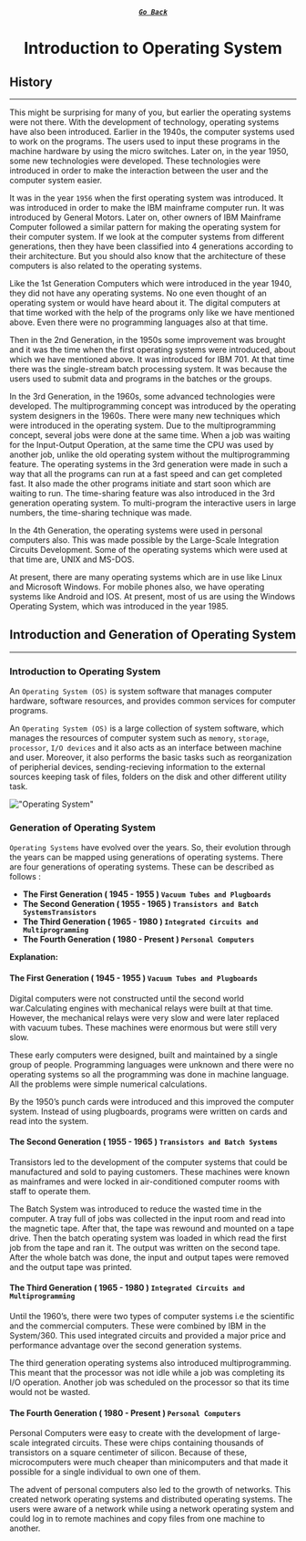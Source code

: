 <div align="center">

[**_``Go Back``_**](../README.md)

# Introduction to Operating System

</div>

## History
---------------------

This might be surprising for many of you, but earlier the operating systems were not there. With the development of technology, operating systems have also been introduced. Earlier in the 1940s, the computer systems used to work on the programs. The users used to input these programs in the machine hardware by using the micro switches. Later on, in the year 1950, some new technologies were developed. These technologies were introduced in order to make the interaction between the user and the computer system easier.

It was in the year ``1956`` when the first operating system was introduced. It was introduced in order to make the IBM mainframe computer run. It was introduced by General Motors. Later on, other owners of IBM Mainframe Computer followed a similar pattern for making the operating system for their computer system. If we look at the computer systems from different generations, then they have been classified into 4 generations according to their architecture. But you should also know that the architecture of these computers is also related to the operating systems.

Like the 1st Generation Computers which were introduced in the year 1940, they did not have any operating systems. No one even thought of an operating system or would have heard about it. The digital computers at that time worked with the help of the programs only like we have mentioned above. Even there were no programming languages also at that time.

Then in the 2nd Generation, in the 1950s some improvement was brought and it was the time when the first operating systems were introduced, about which we have mentioned above. It was introduced for IBM 701. At that time there was the single-stream batch processing system. It was because the users used to submit data and programs in the batches or the groups.

In the 3rd Generation, in the 1960s, some advanced technologies were developed. The multiprogramming concept was introduced by the operating system designers in the 1960s. There were many new techniques which were introduced in the operating system. Due to the multiprogramming concept, several jobs were done at the same time. When a job was waiting for the Input-Output Operation, at the same time the CPU was used by another job, unlike the old operating system without the multiprogramming feature. The operating systems in the 3rd generation were made in such a way that all the programs can run at a fast speed and can get completed fast. It also made the other programs initiate and start soon which are waiting to run. The time-sharing feature was also introduced in the 3rd generation operating system. To multi-program the interactive users in large numbers, the time-sharing technique was made.

In the 4th Generation, the operating systems were used in personal computers also. This was made possible by the Large-Scale Integration Circuits Development. Some of the operating systems which were used at that time are, UNIX and MS-DOS.

At present, there are many operating systems which are in use like Linux and Microsoft Windows. For mobile phones also, we have operating systems like Android and IOS. At present, most of us are using the Windows Operating System, which was introduced in the year 1985.

## Introduction and Generation of Operating System
----------------------------------------------------

### **Introduction to Operating System**

An ``Operating System (OS)`` is system software that manages computer hardware, software resources, and provides common services for computer programs.

An ``Operating System (OS)`` is a large collection of system software, which manages the resources of computer system such as ``memory``, ``storage``, ``processor``, ``I/O devices`` and it also acts as an interface between machine and user. Moreover, it also performs the basic tasks such as reorganization of peripherial devices, sending-recieving information to the external sources keeping task of files, folders on the disk and other different utility task.

!["Operating System"](pic/OS.svg)

### **Generation of Operating System**

``Operating Systems`` have evolved over the years. So, their evolution through the years can be mapped using generations of operating systems. There are four generations of operating systems. These can be described as follows :

-   **The First Generation ( 1945 - 1955 ) ``Vacuum Tubes and Plugboards``**
-   **The Second Generation ( 1955 - 1965 ) ``Transistors and Batch SystemsTransistors``**
-   **The Third Generation ( 1965 - 1980 ) ``Integrated Circuits and Multiprogramming``**
-   **The Fourth Generation ( 1980 - Present ) ``Personal Computers``**

**Explanation:**

#### **The First Generation ( 1945 - 1955 ) ``Vacuum Tubes and Plugboards``**

Digital computers were not constructed until the second world war.Calculating engines with mechanical relays were built at that time. However, the mechanical relays were very slow and were later replaced with vacuum tubes. These machines were enormous but were still very slow.

These early computers were designed, built and maintained by a single group of people. Programming languages were unknown and there were no operating systems so all the programming was done in machine language. All the problems were simple numerical calculations.

By the 1950’s punch cards were introduced and this improved the computer system. Instead of using plugboards, programs were written on cards and read into the system.

#### **The Second Generation ( 1955 - 1965 ) ``Transistors and Batch Systems``**

Transistors led to the development of the computer systems that could be manufactured and sold to paying customers. These machines were known as mainframes and were locked in air-conditioned computer rooms with staff to operate them.

The Batch System was introduced to reduce the wasted time in the computer. A tray full of jobs was collected in the input room and read into the magnetic tape. After that, the tape was rewound and mounted on a tape drive. Then the batch operating system was loaded in which read the first job from the tape and ran it. The output was written on the second tape. After the whole batch was done, the input and output tapes were removed and the output tape was printed.

#### **The Third Generation ( 1965 - 1980 ) ``Integrated Circuits and Multiprogramming``**

 Until the 1960’s, there were two types of computer systems i.e the scientific and the commercial computers. These were combined by IBM in the System/360. This used integrated circuits and provided a major price and performance advantage over the second generation systems.

The third generation operating systems also introduced multiprogramming. This meant that the processor was not idle while a job was completing its I/O operation. Another job was scheduled on the processor so that its time would not be wasted.

#### **The Fourth Generation ( 1980 - Present ) ``Personal Computers``**

Personal Computers were easy to create with the development of large-scale integrated circuits. These were chips containing thousands of transistors on a square centimeter of silicon. Because of these, microcomputers were much cheaper than minicomputers and that made it possible for a single individual to own one of them.

The advent of personal computers also led to the growth of networks. This created network operating systems and distributed operating systems. The users were aware of a network while using a network operating system and could log in to remote machines and copy files from one machine to another.
